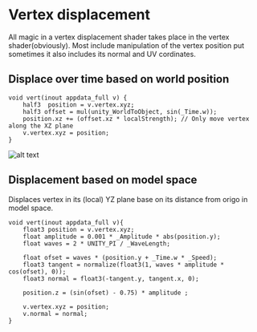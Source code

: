 # Vertex displacement

All magic in a vertex displacement shader takes place in the vertex shader(obviously).
Most include manipulation of the vertex position put sometimes it also includes its normal and UV cordinates.

## Displace over time based on world position
```
void vert(inout appdata_full v) {
	half3  position = v.vertex.xyz;
	half3 offset = mul(unity_WorldToObject, sin(_Time.w));
	position.xz += (offset.xz * localStrength);	// Only move vertex along the XZ plane
	v.vertex.xyz = position;
}
```
![alt text](https://raw.githubusercontent.com/bonahona/cg-snippets/master/Images/VertexDisplacement.gif "Vertex displacement")

## Displacement based on model space

Displaces vertex in its (local) YZ plane base on its distance from origo in model space.

```
void vert(inout appdata_full v){
	float3 position = v.vertex.xyz;
	float amplitude = 0.001 * _Amplitude * abs(position.y);
	float waves = 2 * UNITY_PI / _WaveLength;

	float ofset = waves * (position.y + _Time.w * _Speed);
	float3 tangent = normalize(float3(1, waves * amplitude * cos(ofset), 0));
	float3 normal = float3(-tangent.y, tangent.x, 0);

	position.z = (sin(ofset) - 0.75) * amplitude ;

	v.vertex.xyz = position;
	v.normal = normal;
}
```